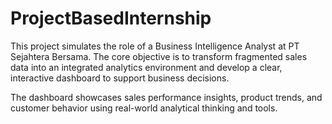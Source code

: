 # ProjectBasedInternship

This project simulates the role of a Business Intelligence Analyst at PT Sejahtera Bersama. The core objective is to transform fragmented sales data into an integrated analytics environment and develop a clear, interactive dashboard to support business decisions.

The dashboard showcases sales performance insights, product trends, and customer behavior using real-world analytical thinking and tools.
